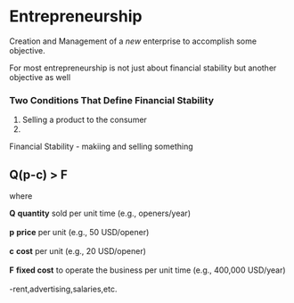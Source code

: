 # Entrepreneurship #

Creation and Management of a *new* enterprise to accomplish some objective.

For most entrepreneurship is not just about financial stability but another objective as well

### Two Conditions That Define Financial Stability ###

1. Selling a product to the consumer
2.

Financial Stability - makiing and selling something

## Q(p-c) > F ##

where

**Q** **quantity** sold per unit time (e.g., openers/year) <br/></br>
**p** **price** per unit (e.g., 50 USD/opener)<br/></br>
**c** **cost** per unit (e.g., 20 USD/opener)<br/></br>
**F** **fixed cost** to operate the business per unit time (e.g., 400,000 USD/year) <br/></br>-rent,advertising,salaries,etc.
